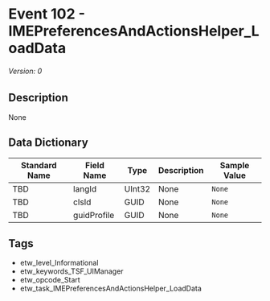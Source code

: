 # Event 102 - IMEPreferencesAndActionsHelper_LoadData
###### Version: 0

## Description
None

## Data Dictionary
|Standard Name|Field Name|Type|Description|Sample Value|
|---|---|---|---|---|
|TBD|langId|UInt32|None|`None`|
|TBD|clsId|GUID|None|`None`|
|TBD|guidProfile|GUID|None|`None`|

## Tags
* etw_level_Informational
* etw_keywords_TSF_UIManager
* etw_opcode_Start
* etw_task_IMEPreferencesAndActionsHelper_LoadData